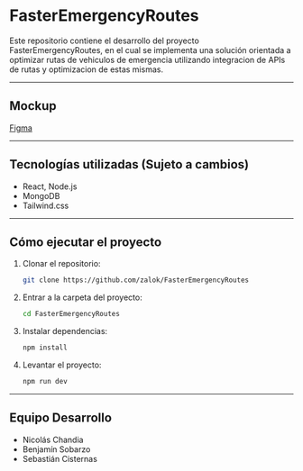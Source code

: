 # FasterEmergencyRoutes

Este repositorio contiene el desarrollo del proyecto FasterEmergencyRoutes, en el cual se implementa una solución orientada a optimizar rutas de vehiculos de emergencia utilizando integracion de APIs de rutas y optimizacion de estas mismas.

---

## Mockup 
[Figma](https://www.figma.com/design/Nbr4ic6qkyIvukWEjw4q6u/Figma-basics?node-id=2602-621&p=f&t=waddBTibt4OU4f6X-0)

---

## Tecnologías utilizadas (Sujeto a cambios)
- React, Node.js
- MongoDB
- Tailwind.css

---

## Cómo ejecutar el proyecto
1. Clonar el repositorio:
   ```bash
   git clone https://github.com/zalok/FasterEmergencyRoutes
   ```
2. Entrar a la carpeta del proyecto:
    ```bash
    cd FasterEmergencyRoutes
    ```
3. Instalar dependencias:
    ```bash
    npm install
    ```
4. Levantar el proyecto:
    ```bash
    npm run dev
    ```

---

## Equipo Desarrollo
- Nicolás Chandia
- Benjamín Sobarzo
- Sebastián Cisternas
